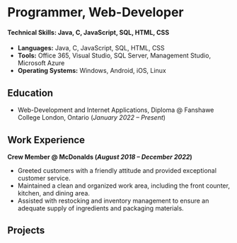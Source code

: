 # Programmer, Web-Developer
#### Technical Skills: Java, C, JavaScript, SQL, HTML, CSS
- **Languages:** Java, C, JavaScript, SQL, HTML, CSS
- **Tools:** Office 365, Visual Studio, SQL Server, Management Studio, Microsoft Azure
- **Operating Systems:** Windows, Android, iOS, Linux
  
## Education
- Web-Development and Internet Applications, Diploma @ Fanshawe College London, Ontario (_January 2022 – Present_)

## Work Experience
**Crew Member @ McDonalds (_August 2018 – December 2022_)**
- Greeted customers with a friendly attitude and provided exceptional customer service.
- Maintained a clean and organized work area, including the front counter, kitchen, and dining area.
- Assisted with restocking and inventory management to ensure an adequate supply of ingredients and packaging materials.

## Projects




